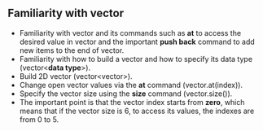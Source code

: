 ## Familiarity with vector
- Familiarity with vector and its commands such as **at** to access the desired value in vector and the important **push back** command to add new items to the end of vector.
- Familiarity with how to build a vector and how to specify its data type (vector<**data type**>).
- Build 2D vector (vector<vector<data type>>).
- Change open vector values via the **at** command (vector.at(index)).
- Specify the vector size using the **size** command (vector.size()).
- The important point is that the vector index starts from **zero**, which means that if the vector size is 6, to access its values, the indexes are from 0 to 5.
